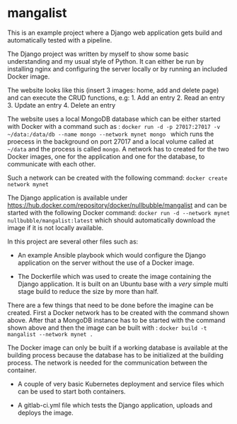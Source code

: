# mangalist

This is an example project where a Django web application gets build and automatically tested with a pipeline.

The Django project was written by myself to show some basic understanding and my usual style of Python. It can either be run by installing nginx and configuring the server locally or by running an included Docker image.

The website looks like this (insert 3 images: home, add and delete page) and can execute the CRUD functions, e.g:
    1. Add an entry
    2. Read an entry
    3. Update an entry
    4. Delete an entry

The website uses a local MongoDB database which can be either started with Docker with a command such as :
    `docker run -d -p 27017:27017 -v ~/data:/data/db --name mongo --network mynet mongo
`
which runs the proecess in the background on port 27017 and a local volume called at `~/data` and the process is called `mongo`. A network has to created for the two Docker images, one for the application and one for the database, to communicate with each other.

Such a network can be created with the following command: 
`docker create network mynet`

The Django application is available under https://hub.docker.com/repository/docker/nullbubble/mangalist and can be started with the following Docker command:
`docker run -d --network mynet nullbubble/mangalist:latest` which should automatically download the image if it is not locally available.

In this project are several other files such as:


- An example Ansible playbook which would configure the Django application on the server without the use of a Docker image.

- The Dockerfile which was used to create the image containing the Django application. It is built on an Ubuntu base with a _very_ simple multi stage build to reduce the size by more than half. 

There are a few things that need to be done before the imagine can be created. First a Docker network has to be created with the command shown above. After that a MongoDB instance has to be started with the command shown above and then the image can be built with :
`docker build -t mangalist --network mynet .`

The Docker image can only be built if a working database is available at the building process because the database has to be initialized at the building process. The network is needed for the communication between the container.

- A couple of very basic Kubernetes deployment and service files which can be used to start both containers.

- A gitlab-ci.yml file which tests the Django application, uploads and deploys the image.
